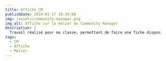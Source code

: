 ```yaml
---
title: Affiche CM
publishDate: 2024-01-17 10:39:00
img: /assets/community-manager.png
img_alt: Affiche sur le métier de Community Manager
description: |
  Travail réalisé pour ma classe, permettant de faire une fiche disponible dans ma salle de classe pour tous ceux interéssés par ce métier.
tags:
  - CM
  - Affiche
  - Metier
---
```





